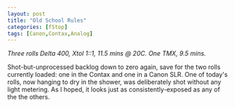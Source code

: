 ```yaml
---
layout: post
title: "Old School Rules"
categories: [fStop]
tags: [Canon,Contax,Analog]
---
```

<i>Three rolls Delta 400, Xtol 1::1, 11.5 mins @ 20C. One TMX, 9.5 mins.</i>

Shot-but-unprocessed backlog down to zero again, save for the two rolls currently loaded: one in the Contax and one in a Canon SLR. One of today's rolls, now hanging to dry in the shower, was deliberately shot without any light metering. As I hoped, it looks just as consistently-exposed as any of the the others.
